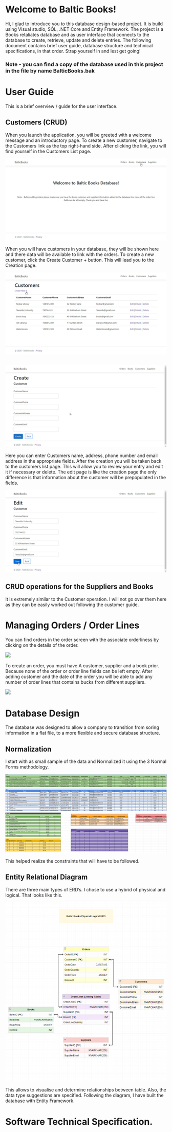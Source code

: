 # Welcome to Baltic Books!

Hi, I glad to introduce you to this database design-based project. It is build using Visual studio, SQL, .NET Core and Entity Framework. The project is a Books retaliates database and as user interface that connects to the database to create, retrieve, update and delete entries. The following document contains brief user guide, database structure and technical specifications, in that order. Strap yourself in and lest get going!

### Note - you can find a copy of the database used in this project in the file by name BalticBooks.bak

# User Guide
This is a brief overview / guide for the user interface.


## Customers (CRUD)

When you launch the application, you will be greeted with a welcome message and an introductory page.
To create a new customer, navigate to the Customers link as the top right-hand side. After clicking the link, you will find yourself in the Customers List page. 




![](/BalticBooks/gitImages/welcome.jpg)




When you will have customers in your database, they will be shown here and there data will be available to link with the orders.
To create a new customer, click the Create Customer + button. This will lead you to the Creation page.




![](/BalticBooks/gitImages/createCustomer.jpg)

##

![](/BalticBooks/gitImages/listCustomer.jpg)




Here you can enter Customers name, address, phone number and email address in the appropriate fields.
After the creation you will be taken back to the customers list page. This will allow you to review your entry and edit it if necessary or delete. The edit page is like the creation page the only difference is that information about the customer will be prepopulated in the fields.




![](/BalticBooks/gitImages/editCustomer.jpg)




## CRUD operations for the Suppliers and Books 
It is extremely similar to the Customer operation. I will not go over them here as they can be easily worked out following the customer guide.



# Managing Orders / Order Lines
You can find orders in the order screen with the associate orderliness by clicking on the details of the order.



![](/BalticBooks/gitImages/)



To create an order, you must have A customer, supplier and a book prior. Because none of the order or order line fields can be left empty. After adding customer and the date of the order you will be able to add any number of order lines that contains bucks from different suppliers.



![](/BalticBooks/gitImages/)



# Database Design

The database was designed to allow a company to transition from soring information in a flat file, to a more flexible and secure database structure.

## Normalization

I start with as small sample of the data and Normalized it using the 3 Normal Forms methodology.

![](/BalticBooks/gitImages/normalization.jpg)

This helped realize the constraints that will have to be followed.

## Entity Relational Diagram
There are three main types of ERD’s. I chose to use a hybrid of physical and logical. That looks like this.

![](/BalticBooks/gitImages/erd.jpg)

This allows to visualise and determine relationships between table. Also, the data type suggestions are specified.
Following the diagram, I have built the database with Entity Framework.

# Software Technical Specification.

